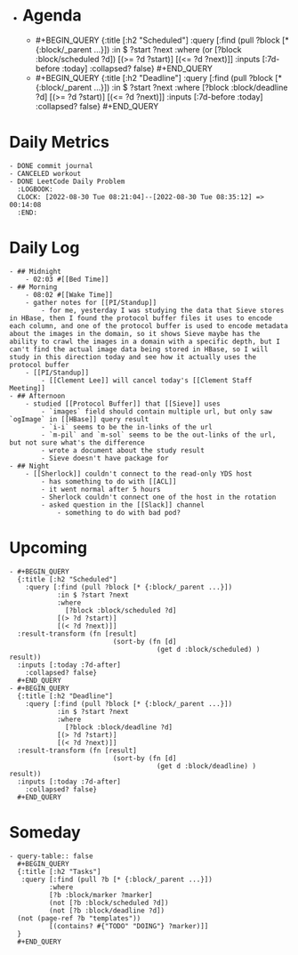 - # Agenda
	- #+BEGIN_QUERY
	  {:title [:h2 "Scheduled"]
	    :query [:find (pull ?block [* {:block/_parent ...}])
	            :in $ ?start ?next
	            :where
	            (or
	              [?block :block/scheduled ?d])
	            [(>= ?d ?start)]
	            [(<= ?d ?next)]]
	  :inputs [:7d-before :today]
	    :collapsed? false}
	  #+END_QUERY
	- #+BEGIN_QUERY
	  {:title [:h2 "Deadline"]
	    :query [:find (pull ?block [* {:block/_parent ...}])
	            :in $ ?start ?next
	            :where
	              [?block :block/deadline ?d]
	            [(>= ?d ?start)]
	            [(<= ?d ?next)]]
	    :inputs [:7d-before :today]
	    :collapsed? false}
	  #+END_QUERY
# Daily Metrics
	- DONE commit journal
	- CANCELED workout
	- DONE LeetCode Daily Problem
	  :LOGBOOK:
	  CLOCK: [2022-08-30 Tue 08:21:04]--[2022-08-30 Tue 08:35:12] =>  00:14:08
	  :END:
# Daily Log
	- ## Midnight
		- 02:03 #[[Bed Time]]
	- ## Morning
		- 08:02 #[[Wake Time]]
		- gather notes for [[PI/Standup]]
			- for me, yesterday I was studying the data that Sieve stores in HBase, then I found the protocol buffer files it uses to encode each column, and one of the protocol buffer is used to encode metadata about the images in the domain, so it shows Sieve maybe has the ability to crawl the images in a domain with a specific depth, but I can't find the actual image data being stored in HBase, so I will study in this direction today and see how it actually uses the protocol buffer
		- [[PI/Standup]]
			- [[Clement Lee]] will cancel today's [[Clement Staff Meeting]]
	- ## Afternoon
		- studied [[Protocol Buffer]] that [[Sieve]] uses
			- `images` field should contain multiple url, but only saw `ogImage` in [[HBase]] query result
			- `i-i` seems to be the in-links of the url
			- `m-pil` and `m-sol` seems to be the out-links of the url, but not sure what's the difference
			- wrote a document about the study result
			- Sieve doesn't have package for
	- ## Night
		- [[Sherlock]] couldn't connect to the read-only YDS host
			- has something to do with [[ACL]]
			- it went normal after 5 hours
			- Sherlock couldn't connect one of the host in the rotation
			- asked question in the [[Slack]] channel
				- something to do with bad pod?
# Upcoming
	- #+BEGIN_QUERY
	  {:title [:h2 "Scheduled"]
	    :query [:find (pull ?block [* {:block/_parent ...}])
	            :in $ ?start ?next
	            :where
	              [?block :block/scheduled ?d]
	            [(> ?d ?start)]
	            [(< ?d ?next)]]
	  :result-transform (fn [result]
	                          (sort-by (fn [d]
	                                     (get d :block/scheduled) ) result))    
	  :inputs [:today :7d-after]
	    :collapsed? false}
	  #+END_QUERY
	- #+BEGIN_QUERY
	  {:title [:h2 "Deadline"]
	    :query [:find (pull ?block [* {:block/_parent ...}])
	            :in $ ?start ?next
	            :where
	              [?block :block/deadline ?d]
	            [(> ?d ?start)]
	            [(< ?d ?next)]]
	  :result-transform (fn [result]
	                          (sort-by (fn [d]
	                                     (get d :block/deadline) ) result))    
	  :inputs [:today :7d-after]
	    :collapsed? false}
	  #+END_QUERY
# Someday
	- query-table:: false
	  #+BEGIN_QUERY
	  {:title [:h2 "Tasks"]
	   :query [:find (pull ?b [* {:block/_parent ...}])
	          :where
	          [?b :block/marker ?marker]
	          (not [?b :block/scheduled ?d])
	          (not [?b :block/deadline ?d])
	  (not (page-ref ?b "templates"))
	          [(contains? #{"TODO" "DOING"} ?marker)]]
	  }
	  #+END_QUERY